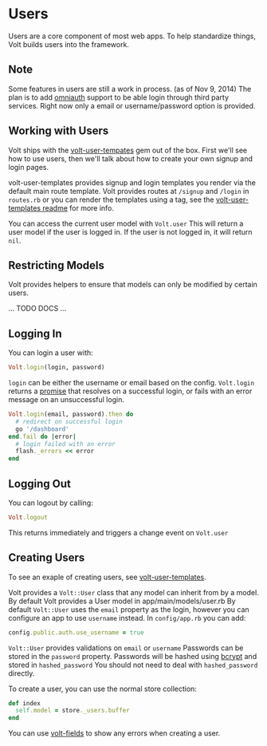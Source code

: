 # Users

Users are a core component of most web apps.  To help standardize things, Volt builds users into the framework.

## Note

Some features in users are still a work in process. (as of Nov 9, 2014)  The plan is to add [omniauth](https://github.com/intridea/omniauth) support to be able login through third party services.  Right now only a email or username/password option is provided.

## Working with Users

Volt ships with the [volt-user-tempates](https://github.com/voltrb/volt-user-templates) gem out of the box.  First we'll see how to use users, then we'll talk about how to create your own signup and login pages.

volt-user-templates provides signup and login templates you render via the default main route template.  Volt provides routes at ```/signup``` and ```/login``` in ```routes.rb``` or you can render the templates using a tag, see the [volt-user-templates readme](https://github.com/voltrb/volt-user-templates) for more info.

You can access the current user model with ```Volt.user```  This will return a user model if the user is logged in.  If the user is not logged in, it will return ```nil```.

## Restricting Models

Volt provides helpers to ensure that models can only be modified by certain users.

... TODO DOCS ...

## Logging In

You can login a user with:

```ruby
Volt.login(login, password)
```

```login``` can be either the username or email based on the config.  ```Volt.login``` returns a [promise](http://opalrb.org/blog/2014/05/07/promises-in-opal/) that resolves on a successful login, or fails with an error message on an unsuccessful login.

```ruby
Volt.login(email, password).then do
  # redirect on successful login
  go '/dashboard'
end.fail do |error|
  # login failed with an error
  flash._errors << error
end
```

## Logging Out

You can logout by calling:

```ruby
Volt.logout
```

This returns immediately and triggers a change event on ```Volt.user```

## Creating Users

To see an exaple of creating users, see [volt-user-templates](https://github.com/voltrb/volt-user-templates).

Volt provides a ```Volt::User``` class that any model can inherit from by a model.  By default Volt provides a User model in app/main/models/user.rb  By default
```Volt::User``` uses the ```email``` property as the login, however you can configure an app to use ```username``` instead.  In ```config/app.rb``` you can add:

```ruby
config.public.auth.use_username = true
```

```Volt::User``` provides validations on ```email``` or ```username```  Passwords can be stored in the ```password``` property.  Passwords will be hashed using [bcrypt](https://github.com/codahale/bcrypt-ruby) and stored in ```hashed_password```  You should not need to deal with ```hashed_password``` directly.

To create a user, you can use the normal store collection:

```ruby
def index
  self.model = store._users.buffer
end
```

You can use [volt-fields](https://github.com/voltrb/volt-fields) to show any errors when creating a user.
